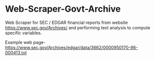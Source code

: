 # Web-Scraper-Govt-Archive
Web Scraper for SEC / EDGAR financial reports from website https://www.sec.gov/Archives/ and performing text analysis to compute specific variables.

Example web page- https://www.sec.gov/Archives/edgar/data/3662/0000950170-98-000413.txt
